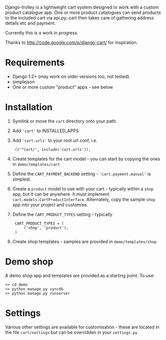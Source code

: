 Django-trolley is a lightweight cart system designed to 
work with a custom product catalogue app. One or more product catalogues 
can send products to the included cart via api.py; cart then takes care of 
gathering address details etc and payment.

Currently this is a work in progress.

Thanks to http://code.google.com/p/django-cart/ for inspiration.


# Requirements

* Django 1.2+ (may work on older versions too, not tested)
* simplejson
* One or more custom "product" apps - see below


# Installation

1. Symlink or move the `cart` directory onto your path.

2. Add `'cart'` to INSTALLED_APPS

3. Add `'cart.urls'` to your root url conf, i.e.
    
        (r'^cart/', include('cart.urls')),

4. Create templates for the cart model - you can start by copying
   the ones in `demo/templates/cart`
   
5. Define the `CART_PAYMENT_BACKEND` setting - `'cart.payment.manual'` is
   simplest.
   
6. Create a `product` model to use with your cart - typically within
   a `shop` app, but it can be anywhere. It must implement 
   `cart.models.CartProductInterface`. Alternately, copy the sample `shop` 
   app into your project and customise.
   
7. Define the `CART_PRODUCT_TYPES` setting - typically 
   
        CART_PRODUCT_TYPES = (
            ('shop', 'product'),
        )
    
8. Create shop templates - samples are provided in `demo/templates/shop`


# Demo shop

A demo shop app and templates are provided as a starting point. To use:

    >> cd demo
    >> python manage.py syncdb
    >> python manage.py runserver



# Settings 

Various other settings are available for customisation - these are 
located in the file `cart/settings` but can be overridden in your
`settings.py`




